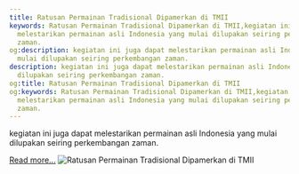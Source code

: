 ```yaml
---
title: Ratusan Permainan Tradisional Dipamerkan di TMII
keywords: Ratusan Permainan Tradisional Dipamerkan di TMII,kegiatan ini juga dapat
  melestarikan permainan asli Indonesia yang mulai dilupakan seiring perkembangan
  zaman.
og:description: kegiatan ini juga dapat melestarikan permainan asli Indonesia yang
  mulai dilupakan seiring perkembangan zaman.
description: kegiatan ini juga dapat melestarikan permainan asli Indonesia yang mulai
  dilupakan seiring perkembangan zaman.
og:title: Ratusan Permainan Tradisional Dipamerkan di TMII
og:keywords: Ratusan Permainan Tradisional Dipamerkan di TMII,kegiatan ini juga dapat
  melestarikan permainan asli Indonesia yang mulai dilupakan seiring perkembangan
  zaman.
---
```


kegiatan ini juga dapat melestarikan permainan asli Indonesia yang mulai dilupakan seiring perkembangan zaman.

[Read more...](https://www.sportourism.id/post/5953/ratusan-permainan-tradisional-dipamerkan-di-tmii "Ratusan Permainan Tradisional Dipamerkan di TMII")
![Ratusan Permainan Tradisional Dipamerkan di TMII](https://services.sportourism.id/fileload/enggrangjpg-pERA.jpg "Ratusan Permainan Tradisional Dipamerkan di TMII")